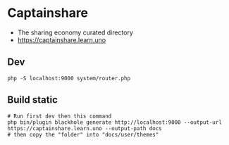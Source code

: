 # Captainshare

* The sharing economy curated directory
* https://captainshare.learn.uno

## Dev
```
php -S localhost:9000 system/router.php
```

## Build static
```
# Run first dev then this command
php bin/plugin blackhole generate http://localhost:9000 --output-url https://captainshare.learn.uno --output-path docs
# then copy the "folder" into "docs/user/themes"
```
